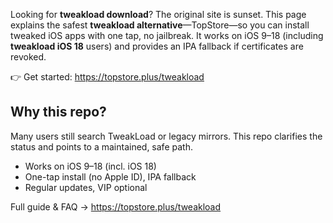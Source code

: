 Looking for **tweakload download**? The original site is sunset. This page explains the safest **tweakload alternative**—TopStore—so you can install tweaked iOS apps with one tap, no jailbreak. It works on iOS 9–18 (including **tweakload iOS 18** users) and provides an IPA fallback if certificates are revoked.

👉 Get started: https://topstore.plus/tweakload

## Why this repo?
Many users still search TweakLoad or legacy mirrors. This repo clarifies the status and points to a maintained, safe path.

- Works on iOS 9–18 (incl. iOS 18)
- One-tap install (no Apple ID), IPA fallback
- Regular updates, VIP optional

Full guide & FAQ → https://topstore.plus/tweakload
